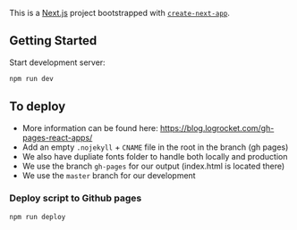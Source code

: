 This is a [Next.js](https://nextjs.org) project bootstrapped with [`create-next-app`](https://nextjs.org/docs/app/api-reference/cli/create-next-app).

## Getting Started
Start development server:

```bash
npm run dev
```

## To deploy
- More information can be found here: https://blog.logrocket.com/gh-pages-react-apps/
- Add an empty `.nojekyll` + `CNAME` file in the root in the branch (gh pages)
- We also have dupliate fonts folder to handle both locally and production
- We use the branch `gh-pages` for our output (index.html is located there)
- We use the `master` branch for our development

### Deploy script to Github pages

```bash
npm run deploy
```
